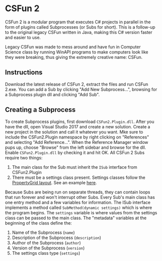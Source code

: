 # CSFun 2 
CSFun 2 is a modular program that executes C# projects in parallel in the form of plugins called Subprocesses (or Subs for short).  This is a follow-up to the original legacy CSFun written in Java, making this C# version faster and easier to use.

Legacy CSFun was made to mess around and have fun in Computer Science class by running WinAPI programs to make computers look like they were breaking, thus giving the extremely creative name: CSFun.

## Instructions
Download the latest release of CSFun 2, extract the files and run CSFun 2.exe.  You can add a Sub by clicking "Add New Subprocess...", browsing for a Subprocess plugin dll and clicking "Add Sub".

## Creating a Subprocess
To create Subprocess plugins, first download `CSFun2.Plugin.dll`.  After you have the dll, open Visual Studio 2017 and create a new solution.  Create a new project in the solution and call it whatever you want.  Mke sure to include the CSFun2.Plugin namespace by right clicking on "References" and selecting "Add Reference...".  When the Reference Manager window pups up, choose "Browse" from the left sidebar and browse for the dll.  Enable `CSFun2.Plugin.dll` by checking it and hit OK.
All CSFun 2 Subs require two things:
1. The main class for the Sub must inherit the `ISub` interface from CSFun2.Plugin
2. There must be a settings class present.  Settings classes follow the [PropertyGrid layout](https://www.codeproject.com/Articles/22717/Using-PropertyGrid).  See an example [here](../master/Plugins/Screen%20Glitches/GlitchSettings.cs).

Because Subs are being run on separate threads, they can contain loops that run forever and won't interrupt other Subs.
Every Sub's main class has one entry method and a few variables for information.  The ISub interface implements a method called `SubMethod(dynamic settings)` which is where the program begins.  The `settings` variable is where values from the settings class can be passed to the main class.  The "metadata" variables at the beginning of the class define the:
1. Name of the Subprocess (`name`)
2. Description of the Subprocess (`description`)
3. Author of the Subprocess (`author`)
4. Version of the Subprocess (`version`)
5. The settings class type (`settings`)
